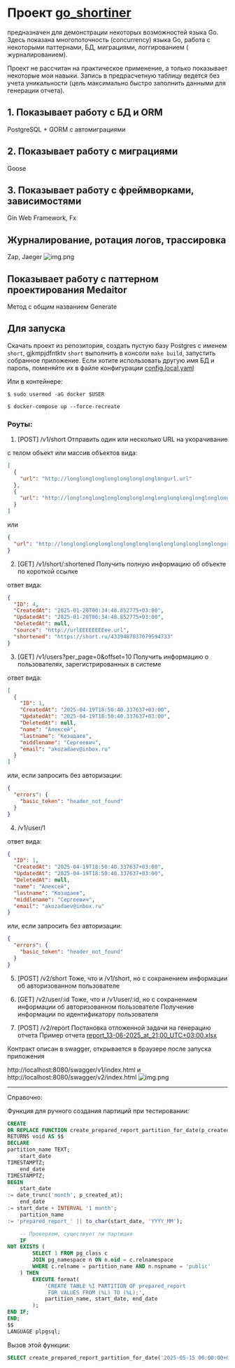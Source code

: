 # Проект [go_shortiner](https://github.com/akozadaev/go_shortiner)

предназначен для демонстрации некоторых возможностей языка Go.
Здесь показана многопоточность (concurrency) языка Go, работа с некоторыми паттернами, БД, миграциями, логгированием (
журналированием).

Проект не рассчитан на практическое применение, а только показывает некоторые мои навыки. Запись в предрасчетную таблицу
ведется без учета уникальности (цель максимально быстро заполнить данными для генерации отчета).


## 1. Показывает работу с БД и ORM

PostgreSQL + GORM с автомиграциями

## 2. Показывает работу с миграциями

Goose

## 3. Показывает работу с фреймворками, зависимостями

Gin Web Framework, Fx

## Журналирование, ротация логов, трассировка

Zap, Jaeger
![img.png](docs/logs.png)


## Показывает работу с паттерном проектирования  Medaitor

Метод с общим названием Generate

## Для запуска

Скачать проект из репозитория, создать пустую базу Postgres с именем ```short```, gjkmpjdfntktv ```short``` выполнить в
консоли ```make build```, запустить собранное приложение.
Если хотите использовать другую имя БД и пароль, поменяйте их в файле
конфигурации [config.local.yaml](config%2Fconfig.local.yaml)

Или в контейнере:

```$ sudo usermod -aG docker $USER```

```$ docker-compose up --force-recreate```
### Роуты:

1. [POST] /v1/short
   Отправить один или несколько URL на укорачивание

с телом объект или массив объектов вида:

```JSON
[
  {
    "url": "http://longlonglonglonglonglonglonglongurl.url"
  },
  {
    "url": "http://longlonglonglonglonglonglonglonglonglonglonglonglongurl.url"
  }
]
```

или

```JSON
{
  "url": "http://longlonglonglonglonglonglonglonglonglonglonglonglongurl.url"
}
```

2. [GET] /v1/short/:shortened
   Получить полную информацию об объекте по короткой ссылке

ответ вида:

```JSON
{
  "ID": 4,
  "CreatedAt": "2025-01-20T00:34:48.852775+03:00",
  "UpdatedAt": "2025-01-20T00:34:48.852775+03:00",
  "DeletedAt": null,
  "source": "http://urlEEEEEEEEee.url",
  "shortened": "https://short.ru/4339487037079594733"
}
```

3. [GET] /v1/users?per_page=0&offset=10
   Получить информацию о пользователях, зарегистрированных в системе

ответ вида:

```JSON
[
  {
    "ID": 1,
    "CreatedAt": "2025-04-19T18:50:40.337637+03:00",
    "UpdatedAt": "2025-04-19T18:50:40.337637+03:00",
    "DeletedAt": null,
    "name": "Алексей",
    "lastname": "Козадаев",
    "middlename": "Сергеевич",
    "email": "akozadaev@inbox.ru"
  }
]
```

или, если запросить без авторизации:

```JSON
{
  "errors": {
    "basic_token": "header_not_found"
  }
}
```

4. /v1/user/1

ответ вида:

```JSON
{
  "ID": 1,
  "CreatedAt": "2025-04-19T18:50:40.337637+03:00",
  "UpdatedAt": "2025-04-19T18:50:40.337637+03:00",
  "DeletedAt": null,
  "name": "Алексей",
  "lastname": "Козадаев",
  "middlename": "Сергеевич",
  "email": "akozadaev@inbox.ru"
}
```

или, если запросить без авторизации:

```JSON
{
  "errors": {
    "basic_token": "header_not_found"
  }
}
```

5. [POST] /v2/short
   Тоже, что и /v1/short, но с сохранением информации об авторизованном пользователе

6. [GET] /v2/user/:id
   Тоже, что и /v1/user/:id, но с сохранением информации об авторизованном пользователе
   Получение информации по идентификатору пользователя
7. [POST] /v2/report
   Постановка отложенной задачи на генерацию отчета
   Пример отчета [report_13-06-2025_at_21:00_UTC+03:00.xlsx](reports%2Freport_13-06-2025_at_21%3A00_UTC%2B03%3A00.xlsx)


Контракт описан в swagger, открывается в браузере после запуска приложения

http://localhost:8080/swagger/v1/index.html и
http://localhost:8080/swagger/v2/index.html
![img.png](docs/img.png)

___
Справочно:

Функция для ручного создания партиций при тестировании:

```SQL
CREATE
OR REPLACE FUNCTION create_prepared_report_partition_for_date(p_created_at TIMESTAMPTZ)
RETURNS void AS $$
DECLARE
partition_name TEXT;
    start_date
TIMESTAMPTZ;
    end_date
TIMESTAMPTZ;
BEGIN
    start_date
:= date_trunc('month', p_created_at);
    end_date
:= start_date + INTERVAL '1 month';
    partition_name
:= 'prepared_report_' || to_char(start_date, 'YYYY_MM');

    -- Проверяем, существует ли партиция
    IF
NOT EXISTS (
        SELECT 1 FROM pg_class c
        JOIN pg_namespace n ON n.oid = c.relnamespace
        WHERE c.relname = partition_name AND n.nspname = 'public'
    ) THEN
        EXECUTE format(
            'CREATE TABLE %I PARTITION OF prepared_report
             FOR VALUES FROM (%L) TO (%L);',
            partition_name, start_date, end_date
        );
END IF;
END;
$$
LANGUAGE plpgsql;
```

Вызов этой функции:

```SQL
SELECT create_prepared_report_partition_for_date('2025-05-15 00:00:00+03');
```